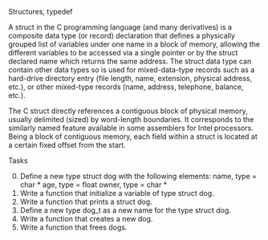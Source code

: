 Structures, typedef

A struct in the C programming language (and many derivatives) is a composite data type (or record) declaration that defines a physically grouped list of variables under one name in a block of memory, allowing the different variables to be accessed via a single pointer or by the struct declared name which returns the same address. The struct data type can contain other data types so is used for mixed-data-type records such as a hard-drive directory entry (file length, name, extension, physical address, etc.), or other mixed-type records (name, address, telephone, balance, etc.).

The C struct directly references a contiguous block of physical memory, usually delimited (sized) by word-length boundaries. It corresponds to the similarly named feature available in some assemblers for Intel processors. Being a block of contiguous memory, each field within a struct is located at a certain fixed offset from the start.

Tasks

0. Define a new type struct dog with the following elements: name, type = char *
                                                             age, type = float
							     owner, type = char *
1. Write a function that initialize a variable of type struct dog.
2. Write a function that prints a struct dog.
3. Define a new type dog_t as a new name for the type struct dog.
4. Write a function that creates a new dog.
5. Write a function that frees dogs.
